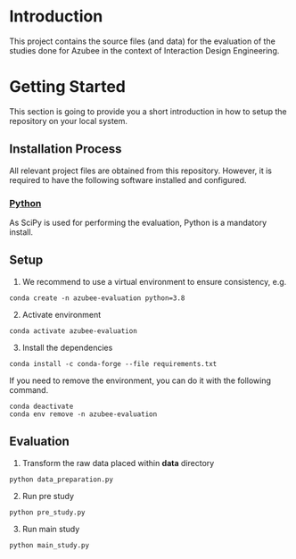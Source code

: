 # Introduction

This project contains the source files (and data) for the evaluation of the studies done for Azubee in the context of Interaction Design Engineering.

# Getting Started

This section is going to provide you a short introduction in how to setup the repository on your local system.

## Installation Process
All relevant project files are obtained from this repository. However, it is required to have the following software installed and configured.

### [Python](https://www.python.org/downloads/)

As SciPy is used for performing the evaluation, Python is a mandatory install.


## Setup

1. We recommend to use a virtual environment to ensure consistency, e.g.
```
conda create -n azubee-evaluation python=3.8
```
2. Activate environment
```
conda activate azubee-evaluation
```
3. Install the dependencies
```
conda install -c conda-forge --file requirements.txt
```

If you need to remove the environment, you can do it with the following command.
```
conda deactivate
conda env remove -n azubee-evaluation
```

## Evaluation

1. Transform the raw data placed within **data** directory
```
python data_preparation.py
```
2. Run pre study
```
python pre_study.py
```
3. Run main study
```
python main_study.py
```
